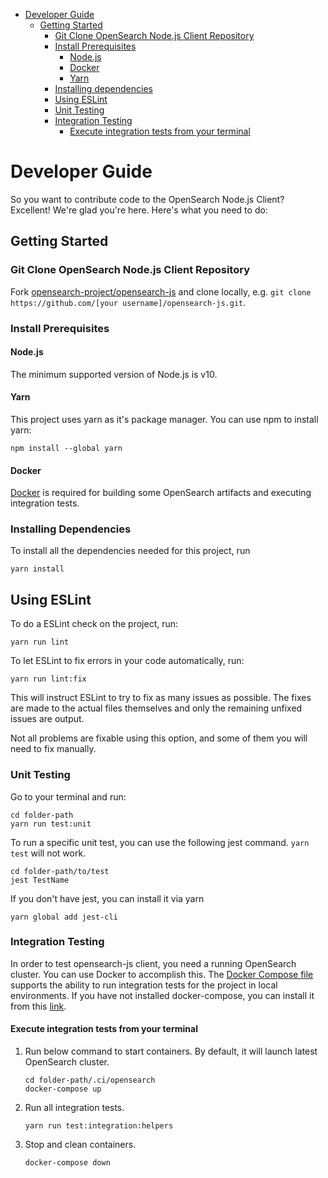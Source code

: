 - [Developer Guide](#developer-guide)
  - [Getting Started](#getting-started)
    - [Git Clone OpenSearch Node.js Client Repository](#git-clone-opensearch-nodejs-client-repository)
    - [Install Prerequisites](#install-prerequisites)
      - [Node.js](#nodejs)
      - [Docker](#docker)
      - [Yarn](#yarn)
    - [Installing dependencies](#installing-dependencies)
    - [Using ESLint](#using-ESLint)
    - [Unit Testing](#unit-testing)
    - [Integration Testing](#integration-testing)
      - [Execute integration tests from your terminal](#execute-integration-tests-from-your-terminal)

# Developer Guide

So you want to contribute code to the OpenSearch Node.js Client? Excellent! We're glad you're here. Here's what you need to do:

## Getting Started

### Git Clone OpenSearch Node.js Client Repository

Fork [opensearch-project/opensearch-js](https://github.com/opensearch-project/opensearch-js) and clone locally,
e.g. `git clone https://github.com/[your username]/opensearch-js.git`.

### Install Prerequisites

#### Node.js

The minimum supported version of Node.js is v10.

#### Yarn

This project uses yarn as it's package manager. You can use npm to install yarn:

```
npm install --global yarn
```

#### Docker

[Docker](https://docs.docker.com/install/) is required for building some OpenSearch artifacts and executing integration tests.

### Installing Dependencies

To install all the dependencies needed for this project, run

```
yarn install
```

## Using ESLint

To do a ESLint check on the project, run:

```
yarn run lint
```

To let ESLint to fix errors in your code automatically, run:

```
yarn run lint:fix
```

This will instruct ESLint to try to fix as many issues as possible. The fixes are made to the actual files themselves and only the remaining unfixed issues are output.

Not all problems are fixable using this option, and some of them you will need to fix manually.

### Unit Testing

Go to your terminal and run:

```
cd folder-path
yarn run test:unit
```

To run a specific unit test, you can use the following jest command. `yarn test` will not work.

```
cd folder-path/to/test
jest TestName
```

If you don't have jest, you can install it via yarn

```
yarn global add jest-cli
```

### Integration Testing

In order to test opensearch-js client, you need a running OpenSearch cluster. You can use Docker to accomplish this.
The [Docker Compose file](.ci/opensearch/docker-compose.yml) supports the ability to run integration tests for the project in local environments.
If you have not installed docker-compose, you can install it from this [link](https://docs.docker.com/compose/install/).

#### Execute integration tests from your terminal

1. Run below command to start containers. By default, it will launch latest OpenSearch cluster.

   ```
   cd folder-path/.ci/opensearch
   docker-compose up
   ```

2. Run all integration tests.
   ```
   yarn run test:integration:helpers
   ```
3. Stop and clean containers.
   ```
   docker-compose down
   ```
